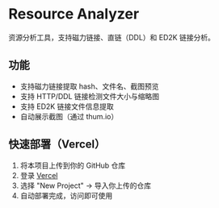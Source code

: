 # Resource Analyzer

资源分析工具，支持磁力链接、直链（DDL）和 ED2K 链接分析。

## 功能

- 支持磁力链接提取 hash、文件名、截图预览
- 支持 HTTP/DDL 链接检测文件大小与缩略图
- 支持 ED2K 链接文件信息提取
- 自动展示截图（通过 thum.io）

## 快速部署（Vercel）

1. 将本项目上传到你的 GitHub 仓库
2. 登录 [Vercel](https://vercel.com)
3. 选择 "New Project" -> 导入你上传的仓库
4. 自动部署完成，访问即可使用

